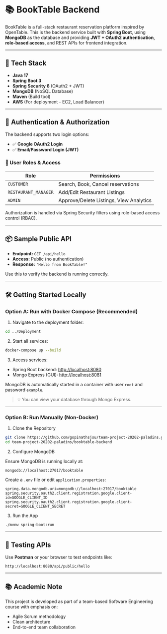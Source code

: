 # 📚 BookTable Backend

BookTable is a full-stack restaurant reservation platform inspired by OpenTable. This is the backend service built with **Spring Boot**, using **MongoDB** as the database and providing **JWT + OAuth2 authentication**, **role-based access**, and REST APIs for frontend integration.

---

## 🚀 Tech Stack

- **Java 17**
- **Spring Boot 3**
- **Spring Security 6** (OAuth2 + JWT)
- **MongoDB** (NoSQL Database)
- **Maven** (Build tool)
- **AWS** (For deployment - EC2, Load Balancer)

---

## 🔐 Authentication & Authorization

The backend supports two login options:

- ✅ **Google OAuth2 Login**
- ✅ **Email/Password Login (JWT)**

### 🧾 User Roles & Access

| Role                | Permissions |
|---------------------|-------------|
| `CUSTOMER`          | Search, Book, Cancel reservations |
| `RESTAURANT_MANAGER`| Add/Edit Restaurant Listings |
| `ADMIN`             | Approve/Delete Listings, View Analytics |

Authorization is handled via Spring Security filters using role-based access control (RBAC).

---

## 📦 Sample Public API

- **Endpoint:** `GET /api/hello`
- **Access:** Public (no authentication)
- **Response:** `"Hello from BookTable!"`

Use this to verify the backend is running correctly.

---

## 🛠️ Getting Started Locally

### Option A: Run with Docker Compose (Recommended)

1. Navigate to the deployment folder:

```bash
cd ../Deployment
```

2. Start all services:

```bash
docker-compose up --build
```

3. Access services:
- Spring Boot backend: [http://localhost:8080](http://localhost:8080)
- Mongo Express (GUI): [http://localhost:8081](http://localhost:8081)

MongoDB is automatically started in a container with user `root` and password `example`.

> 💡 You can view your database through Mongo Express.

---

### Option B: Run Manually (Non-Docker)

1. Clone the Repository

```bash
git clone https://github.com/gopinathsjsu/team-project-20202-paladins.git
cd team-project-20202-paladins/booktable-backend
```

2. Configure MongoDB

Ensure MongoDB is running locally at:

```
mongodb://localhost:27017/booktable
```

Create a `.env` file or edit `application.properties`:

```properties
spring.data.mongodb.uri=mongodb://localhost:27017/booktable
spring.security.oauth2.client.registration.google.client-id=GOOGLE_CLIENT_ID
spring.security.oauth2.client.registration.google.client-secret=GOOGLE_CLIENT_SECRET
```

3. Run the App

```bash
./mvnw spring-boot:run
```

---

## 🧪 Testing APIs

Use **Postman** or your browser to test endpoints like:

```
http://localhost:8080/api/public/hello
```

---

## 📚 Academic Note

This project is developed as part of a team-based Software Engineering course with emphasis on:
- Agile Scrum methodology
- Clean architecture
- End-to-end team collaboration
